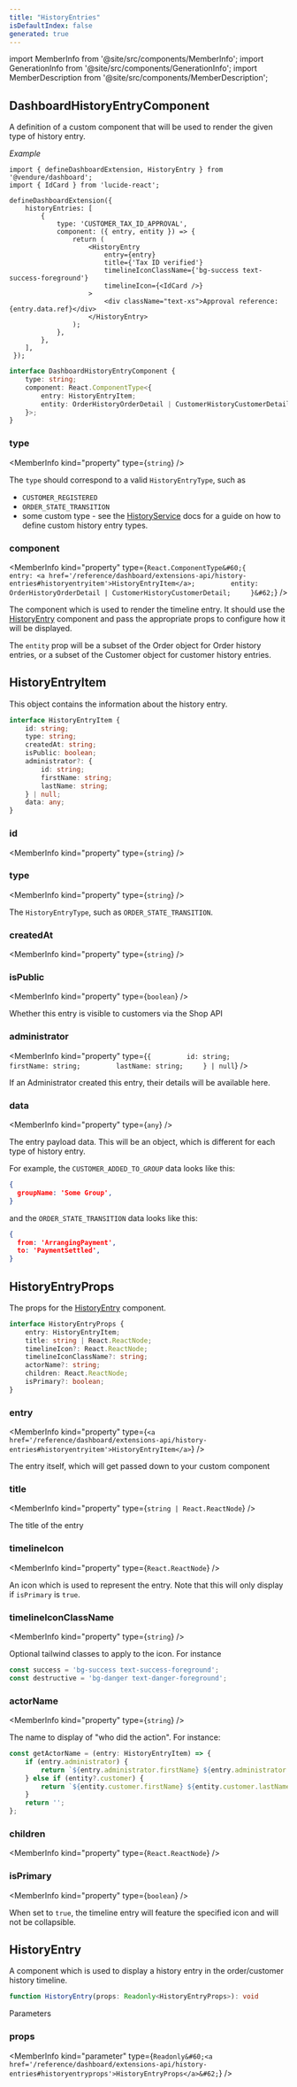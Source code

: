 ```yaml
---
title: "HistoryEntries"
isDefaultIndex: false
generated: true
---
```

<!-- This file was generated from the Vendure source. Do not modify. Instead, re-run the "docs:build" script -->
import MemberInfo from '@site/src/components/MemberInfo';
import GenerationInfo from '@site/src/components/GenerationInfo';
import MemberDescription from '@site/src/components/MemberDescription';


## DashboardHistoryEntryComponent

<GenerationInfo sourceFile="packages/dashboard/src/lib/framework/extension-api/types/history-entries.ts" sourceLine="96" packageName="@vendure/dashboard" since="3.4.3" />

A definition of a custom component that will be used to render the given
type of history entry.

*Example*

```tsx
import { defineDashboardExtension, HistoryEntry } from '@vendure/dashboard';
import { IdCard } from 'lucide-react';

defineDashboardExtension({
    historyEntries: [
        {
            type: 'CUSTOMER_TAX_ID_APPROVAL',
            component: ({ entry, entity }) => {
                return (
                    <HistoryEntry
                        entry={entry}
                        title={'Tax ID verified'}
                        timelineIconClassName={'bg-success text-success-foreground'}
                        timelineIcon={<IdCard />}
                    >
                        <div className="text-xs">Approval reference: {entry.data.ref}</div>
                    </HistoryEntry>
                );
            },
        },
    ],
 });
 ```

```ts title="Signature"
interface DashboardHistoryEntryComponent {
    type: string;
    component: React.ComponentType<{
        entry: HistoryEntryItem;
        entity: OrderHistoryOrderDetail | CustomerHistoryCustomerDetail;
    }>;
}
```

<div className="members-wrapper">

### type

<MemberInfo kind="property" type={`string`}   />

The `type` should correspond to a valid `HistoryEntryType`, such as

- `CUSTOMER_REGISTERED`
- `ORDER_STATE_TRANSITION`
- some custom type - see the <a href='/reference/typescript-api/services/history-service#historyservice'>HistoryService</a> docs for a guide on
  how to define custom history entry types.
### component

<MemberInfo kind="property" type={`React.ComponentType&#60;{         entry: <a href='/reference/dashboard/extensions-api/history-entries#historyentryitem'>HistoryEntryItem</a>;         entity: OrderHistoryOrderDetail | CustomerHistoryCustomerDetail;     }&#62;`}   />

The component which is used to render the timeline entry. It should use the
<a href='/reference/dashboard/extensions-api/history-entries#historyentry'>HistoryEntry</a> component and pass the appropriate props to configure
how it will be displayed.

The `entity` prop will be a subset of the Order object for Order history entries,
or a subset of the Customer object for customer history entries.


</div>


## HistoryEntryItem

<GenerationInfo sourceFile="packages/dashboard/src/lib/framework/extension-api/types/history-entries.ts" sourceLine="14" packageName="@vendure/dashboard" since="3.4.3" />

This object contains the information about the history entry.

```ts title="Signature"
interface HistoryEntryItem {
    id: string;
    type: string;
    createdAt: string;
    isPublic: boolean;
    administrator?: {
        id: string;
        firstName: string;
        lastName: string;
    } | null;
    data: any;
}
```

<div className="members-wrapper">

### id

<MemberInfo kind="property" type={`string`}   />


### type

<MemberInfo kind="property" type={`string`}   />

The `HistoryEntryType`, such as `ORDER_STATE_TRANSITION`.
### createdAt

<MemberInfo kind="property" type={`string`}   />


### isPublic

<MemberInfo kind="property" type={`boolean`}   />

Whether this entry is visible to customers via the Shop API
### administrator

<MemberInfo kind="property" type={`{         id: string;         firstName: string;         lastName: string;     } | null`}   />

If an Administrator created this entry, their details will
be available here.
### data

<MemberInfo kind="property" type={`any`}   />

The entry payload data. This will be an object, which is different
for each type of history entry.

For example, the `CUSTOMER_ADDED_TO_GROUP` data looks like this:
```json
{
  groupName: 'Some Group',
}
```

and the `ORDER_STATE_TRANSITION` data looks like this:
```json
{
  from: 'ArrangingPayment',
  to: 'PaymentSettled',
}
```


</div>


## HistoryEntryProps

<GenerationInfo sourceFile="packages/dashboard/src/lib/framework/history-entry/history-entry.tsx" sourceLine="14" packageName="@vendure/dashboard" since="3.4.3" />

The props for the <a href='/reference/dashboard/extensions-api/history-entries#historyentry'>HistoryEntry</a> component.

```ts title="Signature"
interface HistoryEntryProps {
    entry: HistoryEntryItem;
    title: string | React.ReactNode;
    timelineIcon?: React.ReactNode;
    timelineIconClassName?: string;
    actorName?: string;
    children: React.ReactNode;
    isPrimary?: boolean;
}
```

<div className="members-wrapper">

### entry

<MemberInfo kind="property" type={`<a href='/reference/dashboard/extensions-api/history-entries#historyentryitem'>HistoryEntryItem</a>`}   />

The entry itself, which will get passed down to your custom component
### title

<MemberInfo kind="property" type={`string | React.ReactNode`}   />

The title of the entry
### timelineIcon

<MemberInfo kind="property" type={`React.ReactNode`}   />

An icon which is used to represent the entry. Note that this will only
display if `isPrimary` is `true`.
### timelineIconClassName

<MemberInfo kind="property" type={`string`}   />

Optional tailwind classes to apply to the icon. For instance

```ts
const success = 'bg-success text-success-foreground';
const destructive = 'bg-danger text-danger-foreground';
```
### actorName

<MemberInfo kind="property" type={`string`}   />

The name to display of "who did the action". For instance:

```ts
const getActorName = (entry: HistoryEntryItem) => {
    if (entry.administrator) {
        return `${entry.administrator.firstName} ${entry.administrator.lastName}`;
    } else if (entity?.customer) {
        return `${entity.customer.firstName} ${entity.customer.lastName}`;
    }
    return '';
};
```
### children

<MemberInfo kind="property" type={`React.ReactNode`}   />


### isPrimary

<MemberInfo kind="property" type={`boolean`}   />

When set to `true`, the timeline entry will feature the specified icon and will not
be collapsible.


</div>


## HistoryEntry

<GenerationInfo sourceFile="packages/dashboard/src/lib/framework/history-entry/history-entry.tsx" sourceLine="74" packageName="@vendure/dashboard" since="3.4.3" />

A component which is used to display a history entry in the order/customer history timeline.

```ts title="Signature"
function HistoryEntry(props: Readonly<HistoryEntryProps>): void
```
Parameters

### props

<MemberInfo kind="parameter" type={`Readonly&#60;<a href='/reference/dashboard/extensions-api/history-entries#historyentryprops'>HistoryEntryProps</a>&#62;`} />

